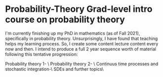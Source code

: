# Probability-Theory Grad-level intro course on probability theory

I'm currently finishing up my PhD in mathematics (as of Fall 2021), specifically
in probability theory.  Unsurprisingly, I have found that teaching helps my
learning process.  So, I create some content lecture content every now and then.
 I intend to produce a full 2 year sequence worth of material following this
tentative progression: 

Probability theory 1- \\
Probability theory 2- \\
Continuus time processes and stochastic integration-\\
SDEs and further topics\\

